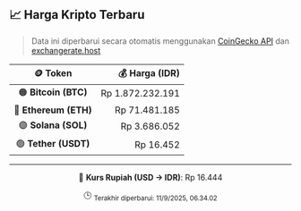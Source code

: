 

<!-- HARGA_KRIPTO -->
## 📈 Harga Kripto Terbaru

> Data ini diperbarui secara otomatis menggunakan [CoinGecko API](https://www.coingecko.com/) dan [exchangerate.host](https://exchangerate.host/)

<div align="center">

| 🪙 Token | 💰 Harga (IDR) |
|:------:|---------------:|
| 🟠 **Bitcoin (BTC)**   | Rp 1.872.232.191 |
| 🔵 **Ethereum (ETH)**  | Rp 71.481.185 |
| 🟣 **Solana (SOL)**    | Rp 3.686.052 |
| 🟢 **Tether (USDT)**   | Rp 16.452 |

---

💱 **Kurs Rupiah (USD → IDR)**: Rp 16.444

🕒 <sub>Terakhir diperbarui: 11/9/2025, 06.34.02</sub>

</div>
<!-- /HARGA_KRIPTO -->